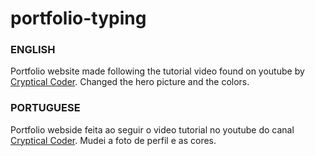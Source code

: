 # portfolio-typing

### ENGLISH
Portfolio website made following the tutorial video found on youtube by [Cryptical Coder](https://www.youtube.com/c/CrypticalCoder). Changed the hero picture and the colors.


### PORTUGUESE
Portfolio webside feita ao seguir o video tutorial no youtube do canal [Cryptical Coder](https://www.youtube.com/c/CrypticalCoder). Mudei a foto de perfil e as cores.
